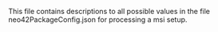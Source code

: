 This file contains descriptions to all possible values in the file neo42PackageConfig.json for processing a msi setup.
